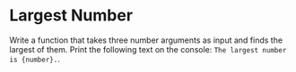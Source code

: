 # Largest Number
Write a function that takes three number arguments as input and finds the largest of them. Print the following text on the console: `The largest number is {number}.`.
